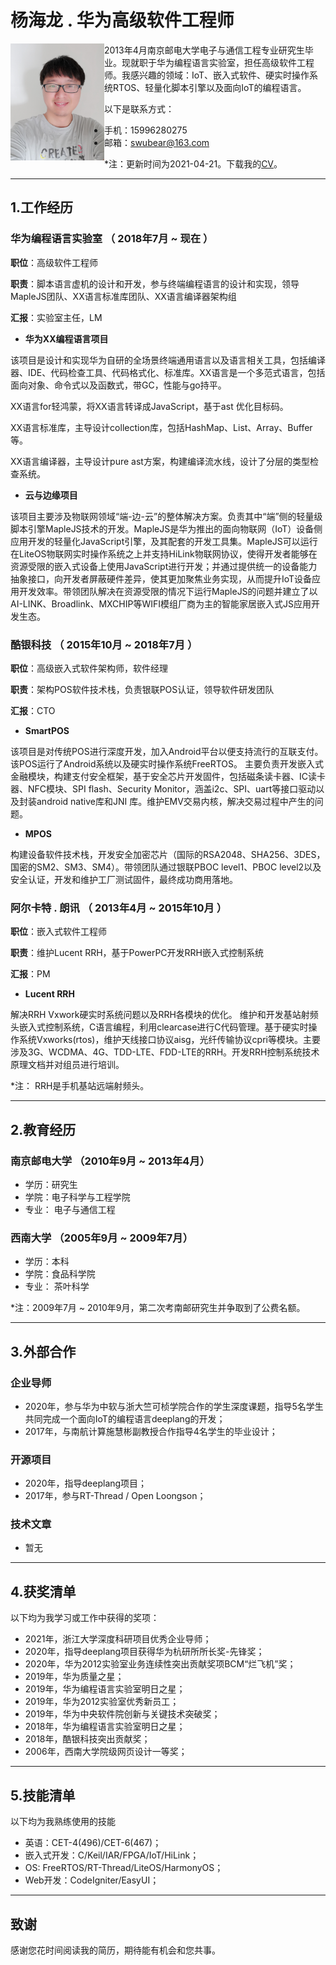 # 杨海龙 . 华为高级软件工程师

<img align="left" width="150" src="../img/github.jpg" />

2013年4月南京邮电大学电子与通信工程专业研究生毕业。现就职于华为编程语言实验室，担任高级软件工程师。我感兴趣的领域：IoT、嵌入式软件、硬实时操作系统RTOS、轻量化脚本引擎以及面向IoT的编程语言。

以下是联系方式：

- 手机：15996280275 
- 邮箱：swubear@163.com

*注：更新时间为2021-04-21。下载我的[CV](http://yanghailong.me/assets/files/yanghailong_cv.pdf)。

---

## 1.工作经历
### 华为编程语言实验室 （ 2018年7月 ~ 现在 ）

**职位**：高级软件工程师

**职责**：脚本语言虚机的设计和开发，参与终端编程语言的设计和实现，领导MapleJS团队、XX语言标准库团队、XX语言编译器架构组

**汇报**：实验室主任，LM

- **华为XX编程语言项目** 

该项目是设计和实现华为自研的全场景终端通用语言以及语言相关工具，包括编译器、IDE、代码检查工具、代码格式化、标准库。XX语言是一个多范式语言，包括面向对象、命令式以及函数式，带GC，性能与go持平。

XX语言for轻鸿蒙，将XX语言转译成JavaScript，基于ast 优化目标码。

XX语言标准库，主导设计collection库，包括HashMap、List、Array、Buffer等。

XX语言编译器，主导设计pure ast方案，构建编译流水线，设计了分层的类型检查系统。

- **云与边缘项目** 

该项目主要涉及物联网领域“端-边-云”的整体解决方案。负责其中“端”侧的轻量级脚本引擎MapleJS技术的开发。MapleJS是华为推出的面向物联网（IoT）设备侧应用开发的轻量化JavaScript引擎，及其配套的开发工具集。MapleJS可以运行在LiteOS物联网实时操作系统之上并支持HiLink物联网协议，使得开发者能够在资源受限的嵌入式设备上使用JavaScript进行开发；并通过提供统一的设备能力抽象接口，向开发者屏蔽硬件差异，使其更加聚焦业务实现，从而提升IoT设备应用开发效率。带领团队解决在资源受限的情况下运行MapleJS的问题并建立了以AI-LINK、Broadlink、MXCHIP等WIFI模组厂商为主的智能家居嵌入式JS应用开发生态。

### 酷银科技 （ 2015年10月 ~ 2018年7月 ）

**职位**：高级嵌入式软件架构师，软件经理

**职责**：架构POS软件技术栈，负责银联POS认证，领导软件研发团队

**汇报**：CTO

- **SmartPOS**

该项目是对传统POS进行深度开发，加入Android平台以便支持流行的互联支付。该POS运行了Android系统以及硬实时操作系统FreeRTOS。 主要负责开发嵌入式金融模块，构建支付安全框架，基于安全芯片开发固件，包括磁条读卡器、IC读卡器、NFC模块、SPI flash、Security Monitor，涵盖i2c、SPI、uart等接口驱动以及封装android native库和JNI 库。维护EMV交易内核，解决交易过程中产生的问题。

- **MPOS** 

构建设备软件技术栈，开发安全加密芯片（国际的RSA2048、SHA256、3DES，国密的SM2、SM3、SM4）。带领团队通过银联PBOC level1、PBOC level2以及安全认证，开发和维护工厂测试固件，最终成功商用落地。

### 阿尔卡特 . 朗讯 （ 2013年4月 ~ 2015年10月 ）

**职位**：嵌入式软件工程师

**职责**：维护Lucent RRH，基于PowerPC开发RRH嵌入式控制系统

**汇报**：PM

- **Lucent RRH**

解决RRH Vxwork硬实时系统问题以及RRH各模块的优化。 维护和开发基站射频头嵌入式控制系统，C语言编程，利用clearcase进行C代码管理。基于硬实时操作系统Vxworks(rtos)，维护天线接口协议aisg，光纤传输协议cpri等模块。主要涉及3G、WCDMA、4G、TDD-LTE、FDD-LTE的RRH。开发RRH控制系统技术原理文档并对组员进行培训。

*注： RRH是手机基站远端射频头。

---
## 2.教育经历
### 南京邮电大学 （2010年9月 ~ 2013年4月）

- 学历：研究生
- 学院：电子科学与工程学院
- 专业： 电子与通信工程 

### 西南大学 （2005年9月 ~ 2009年7月）

- 学历：本科
- 学院：食品科学院
- 专业： 茶叶科学

*注：2009年7月 ~ 2010年9月，第二次考南邮研究生并争取到了公费名额。

---


## 3.外部合作
### 企业导师
 - 2020年，参与华为中软与浙大竺可桢学院合作的学生深度课题，指导5名学生共同完成一个面向IoT的编程语言deeplang的开发；
 - 2017年，与南航计算施慧彬副教授合作指导4名学生的毕业设计；

### 开源项目
 - 2020年，指导deeplang项目；
 - 2017年，参与RT-Thread / Open Loongson；

### 技术文章
 - 暂无

---


## 4.获奖清单
以下均为我学习或工作中获得的奖项：

- 2021年，浙江大学深度科研项目优秀企业导师；
- 2020年，指导deeplang项目获得华为杭研所所长奖-先锋奖；
- 2020年，华为2012实验室业务连续性突出贡献奖项BCM“烂飞机”奖；
- 2019年，华为质量之星；
- 2019年，华为编程语言实验室明日之星；
- 2019年，华为2012实验室优秀新员工；
- 2019年，华为中央软件院创新与关键技术突破奖；
- 2018年，华为编程语言实验室明日之星；
- 2018年，酷银科技突出贡献奖；
- 2006年，西南大学院级网页设计一等奖；

---
## 5.技能清单
以下均为我熟练使用的技能

- 英语：CET-4(496)/CET-6(467)；
- 嵌入式开发：C/Keil/IAR/FPGA/IoT/HiLink；
- OS:  FreeRTOS/RT-Thread/LiteOS/HarmonyOS；
- Web开发：CodeIgniter/EasyUI；

---

## 致谢
感谢您花时间阅读我的简历，期待能有机会和您共事。
